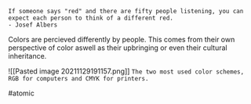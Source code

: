 
```
If someone says "red" and there are fifty people listening, you can expect each person to think of a different red.
- Josef Albers
```

Colors are percieved differently by people. This comes from their own perspective of color aswell as their upbringing or even their cultural inheritance.

![[Pasted image 20211129191157.png]]
`The two most used color schemes, RGB for computers and CMYK for printers.`

#atomic